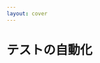 ```yaml
---
layout: cover
---
```

<div class="flex items-center">
  <h1>テストの自動化</h1>
</div>

<style>
.slidev-layout {
  background-image: url("/images/title03.png");
}
</style>